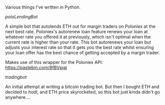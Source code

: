 Various things I've written in Python.


*poloLendingBot*

A simple bot that autolends ETH out for margin traders on Poloniex at the next best rate.
Poloniex's autorenew loan feature renews your loan at whatever rate you offered it at previously,
which isn't optimal when the current rate is higher than your rate. This bot autorenews your loan
but adjusts your interest rate so that it gets you the best rate whilst ensuring your loan offer
has the best chance of getting accepted by a margin trader.

Makes use of this wrapper for the Poloniex API: https://pastebin.com/8fBVpjaj

*tradingbot*

An initial attempt at writing a bitcoin trading bot. But then I bought ETH and decided to hodl,
and ETH price skyrocketed, so this bot just kinda didn't go anywhere....
